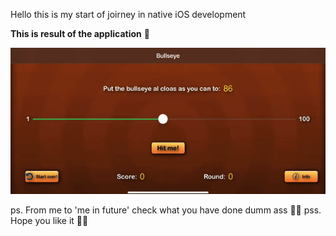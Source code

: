 Hello this is my start of joirney in native iOS development

**This is result of the application** 👻

![result](./result.gif)

ps. From me to 'me in future' check what you have done dumm ass 🤣😁
pss. Hope you like it 🤸‍♂️
